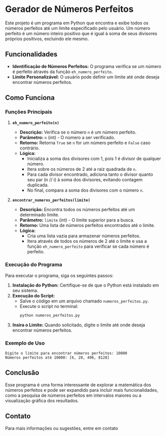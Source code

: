 # Gerador de Números Perfeitos

Este projeto é um programa em Python que encontra e exibe todos os números perfeitos até um limite especificado pelo usuário. Um número perfeito é um número inteiro positivo que é igual à soma de seus divisores próprios positivos, excluindo ele mesmo.

## Funcionalidades

- **Identificação de Números Perfeitos:** O programa verifica se um número é perfeito através da função `eh_numero_perfeito`.
- **Limite Personalizável:** O usuário pode definir um limite até onde deseja encontrar números perfeitos.

## Como Funciona

### Funções Principais

1. **`eh_numero_perfeito(n)`**
   - **Descrição:** Verifica se o número `n` é um número perfeito.
   - **Parâmetro:** `n` (int) - O número a ser verificado.
   - **Retorno:** Retorna `True` se `n` for um número perfeito e `False` caso contrário.
   - **Lógica:**
     - Inicializa a soma dos divisores com 1, pois 1 é divisor de qualquer número.
     - Itera sobre os números de 2 até a raiz quadrada de `n`.
     - Para cada divisor encontrado, adiciona tanto o divisor quanto seu par (n // i) à soma dos divisores, evitando contagem duplicada.
     - No final, compara a soma dos divisores com o número `n`.

2. **`encontrar_numeros_perfeitos(limite)`**
   - **Descrição:** Encontra todos os números perfeitos até um determinado limite.
   - **Parâmetro:** `limite` (int) - O limite superior para a busca.
   - **Retorno:** Uma lista de números perfeitos encontrados até o limite.
   - **Lógica:**
     - Cria uma lista vazia para armazenar números perfeitos.
     - Itera através de todos os números de 2 até o limite e usa a função `eh_numero_perfeito` para verificar se cada número é perfeito.

### Execução do Programa

Para executar o programa, siga os seguintes passos:

1. **Instalação do Python:** Certifique-se de que o Python está instalado em seu sistema.
2. **Execução do Script:**
   - Salve o código em um arquivo chamado `numeros_perfeitos.py`.
   - Execute o script no terminal:
     ```bash
     python numeros_perfeitos.py
     ```
3. **Insira o Limite:** Quando solicitado, digite o limite até onde deseja encontrar números perfeitos.

### Exemplo de Uso

```
Digite o limite para encontrar números perfeitos: 10000
Números perfeitos até 10000: [6, 28, 496, 8128]
```

## Conclusão

Esse programa é uma forma interessante de explorar a matemática dos números perfeitos e pode ser expandido para incluir mais funcionalidades, como a pesquisa de números perfeitos em intervalos maiores ou a visualização gráfica dos resultados.

## Contato

Para mais informações ou sugestões, entre em contato
